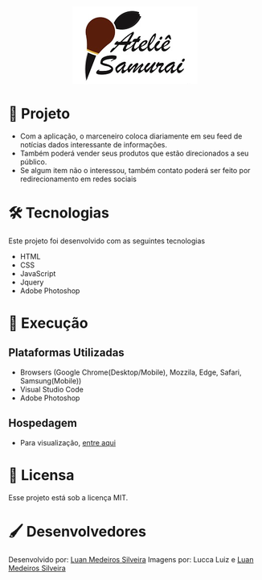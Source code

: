 <p align="center">
  <img width="250" height="154" alt="Design by Lucca" src="https://github.com/luanmedeirossilveira/samuraiatelie/blob/master/images/logo.jpg">
</p>

# 🔭 Projeto 
* Com a aplicação, o marceneiro coloca diariamente em seu feed de notícias dados interessante de informações.
* Também poderá vender seus produtos que estão direcionados a seu público.
* Se algum item não o interessou, também contato poderá ser feito por redirecionamento em redes sociais

# 🛠 Tecnologias
Este projeto foi desenvolvido com as seguintes tecnologias
* HTML
* CSS
* JavaScript
* Jquery
* Adobe Photoshop

# 🔩 Execução
## Plataformas Utilizadas
* Browsers (Google Chrome(Desktop/Mobile), Mozzila, Edge, Safari, Samsung(Mobile))
* Visual Studio Code
* Adobe Photoshop

## Hospedagem
* Para visualização, [entre aqui](http://samuraiatelie.tk)

# 📜 Licensa
Esse projeto está sob a licença MIT.

# 🖌 Desenvolvedores
Desenvolvido por: [Luan Medeiros Silveira](https://www.linkedin.com/in/luan-medeiros-silveira-868020141/)
Imagens por: Lucca Luiz e [Luan Medeiros Silveira](https://www.linkedin.com/in/luan-medeiros-silveira-868020141/)
